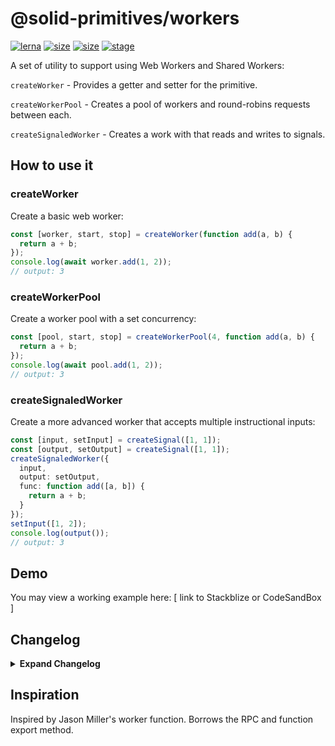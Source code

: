 # @solid-primitives/workers

[![lerna](https://img.shields.io/badge/maintained%20with-lerna-cc00ff.svg?style=for-the-badge)](https://lerna.js.org/)
[![size](https://img.shields.io/bundlephobia/minzip/@solid-primitives/workers?style=for-the-badge)](https://bundlephobia.com/package/@solid-primitives/workers)
[![size](https://img.shields.io/npm/v/@solid-primitives/workers?style=for-the-badge)](https://www.npmjs.com/package/@solid-primitives/workers)
[![stage](https://img.shields.io/endpoint?style=for-the-badge&url=https%3A%2F%2Fraw.githubusercontent.com%2Fsolidjs-community%2Fsolid-primitives%2Fmain%2Fassets%2Fbadges%2Fstage-0.json)](https://github.com/solidjs-community/solid-primitives#contribution-process)

A set of utility to support using Web Workers and Shared Workers:

`createWorker` - Provides a getter and setter for the primitive.

`createWorkerPool` - Creates a pool of workers and round-robins requests between each.

`createSignaledWorker` - Creates a work with that reads and writes to signals.

## How to use it

### createWorker

Create a basic web worker:

```ts
const [worker, start, stop] = createWorker(function add(a, b) {
  return a + b;
});
console.log(await worker.add(1, 2));
// output: 3
```

### createWorkerPool

Create a worker pool with a set concurrency:

```ts
const [pool, start, stop] = createWorkerPool(4, function add(a, b) {
  return a + b;
});
console.log(await pool.add(1, 2));
// output: 3
```

### createSignaledWorker

Create a more advanced worker that accepts multiple instructional inputs:

```ts
const [input, setInput] = createSignal([1, 1]);
const [output, setOutput] = createSignal([1, 1]);
createSignaledWorker({
  input,
  output: setOutput,
  func: function add([a, b]) {
    return a + b;
  }
});
setInput([1, 2]);
console.log(output());
// output: 3
```

## Demo

You may view a working example here: [ link to Stackblize or CodeSandBox ]

## Changelog

<details>
<summary><b>Expand Changelog</b></summary>

0.0.100

Initial release as a Stage-1 primitive.

0.0.150

Added signaled workers.

0.0.160

Add CJS and SSR support as well as better building process.

0.1.1

Updated to Solid 1.3

</details>

## Inspiration

Inspired by Jason Miller's worker function. Borrows the RPC and function export method.
